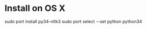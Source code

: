 Install on OS X
===============
sudo port install py34-nltk3
sudo port select --set python python34
